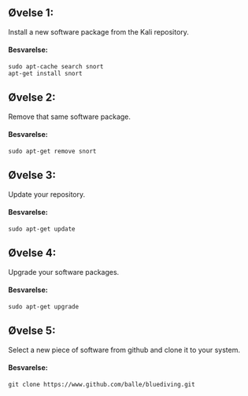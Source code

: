 ## Øvelse 1:
Install a new software package from the Kali repository.

#### Besvarelse:
   
```shell
sudo apt-cache search snort
apt-get install snort
```

## Øvelse 2:
Remove that same software package.

#### Besvarelse:
   
```shell
sudo apt-get remove snort
```

## Øvelse 3:
Update your repository.

#### Besvarelse:
   
```shell
sudo apt-get update
```

## Øvelse 4:
Upgrade your software packages.

#### Besvarelse:
   
```shell
sudo apt-get upgrade
```

## Øvelse 5:
Select a new piece of software from github and clone it to your system.

#### Besvarelse:
   
```shell
git clone https://www.github.com/balle/bluediving.git
```
